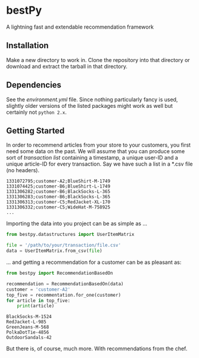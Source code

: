 # **bestPy**
A lightning fast and extendable recommendation framework

## Installation
Make a new directory to work in. Clone the repository into that directory or download and extract the tarball in that directory.

## Dependencies
See the _environment.yml_ file. Since nothing particularly fancy is used, slightly older versions of the listed packages might work as well but certainly not `python 2.x`.

## Getting Started
In order to recommend articles from your store to your customers, you first need some data on the past. We will assume that you can produce some sort of _transaction list_ containing a timestamp, a unique user-ID and a unique article-ID for every transaction. Say we have such a list in a *.csv file (no headers).
```
1331072795;customer-A2;BlueShirt-M-1749
1331074425;customer-B6;BlueShirt-L-1749
1331306282;customer-B6;BlackSocks-L-365
1331306283;customer-B6;BlackSocks-L-365
1331306313;customer-C5;RedJacket-XL-170
1331306332;customer-C5;WideHat-M-758925
...
```

Importing the data into you project can be as simple as ...
```python
from bestpy.datastructures import UserItemMatrix

file = '/path/to/your/transaction/file.csv'
data = UserItemMatrix.from_csv(file)
```

... and getting a recommendation for a customer can be as pleasant as:
```python
from bestpy import RecommendationBasedOn

recommendation = RecommendationBasedOn(data)
customer = 'customer-A2'
top_five = recommentation.for_one(customer)
for article in top_five:
    print(article)
```
```
BlackSocks-M-1524
RedJacket-L-985
GreenJeans-M-568
PolkaDotTie-4856
OutdoorSandals-42
```

But there is, of course, much more. With recommendations from the chef.

